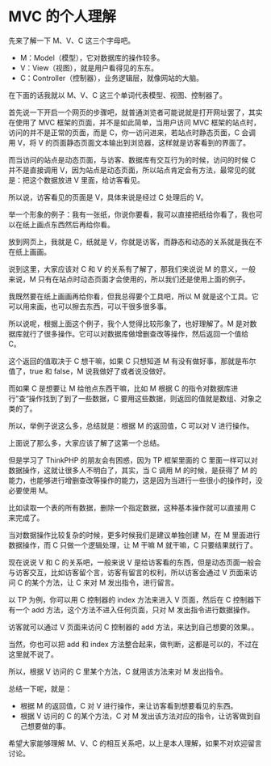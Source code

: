 # MVC 的个人理解

先来了解一下 M、V、C 这三个字母吧。

- M：Model（模型），它对数据库的操作较多。
- V：View（视图），就是用户看得见的东东。
- C：Controller（控制器），业务逻辑层，就像网站的大脑。

在下面的话我就以 M、V、C 这三个单词代表模型、视图、控制器了。

首先说一下开启一个网页的步骤吧，就普通浏览者可能说就是打开网址罢了，其实在使用了 MVC 框架的页面，并不是如此简单，当用户访问 MVC 框架的站点时，访问的并不是正常的页面，而是 C，你一访问进来，若站点时静态页面，C 会调用 V，将 V 的页面静态页面文本输出到浏览器，这样就是访客看到的界面了。

而当访问的站点是动态页面，与访客、数据库有交互行为的时候，访问的时候 C 并不是直接调用 V，因为站点是动态页面，所以站点肯定会有方法，最常见的就是：把这个数据放进 V 里面，给访客看见。

所以说，访客看见的页面是 V，具体来说是经过 C 处理后的 V。

举一个形象的例子：我有一张纸，你说你要看，我可以直接把纸给你看了，我也可以在纸上画点东西然后再给你看。

放到网页上，我就是 C，纸就是 V，你就是访客，而静态和动态的关系就是我在不在纸上画画。

说到这里，大家应该对 C 和 V 的关系有了解了，那我们来说说 M 的意义，一般来说，M 只有在站点时动态页面才会使用的，所以我们还是使用上面的例子。

我既然要在纸上画画再给你看，但我总得要个工具吧，所以 M 就是这个工具。它可以用来画，也可以擦去东西，可以干很多很多事。

所以说呢，根据上面这个例子，我个人觉得比较形象了，也好理解了。M 是对数据库就行了很多操作。它可以对数据库做增删查改等操作，然后返回一个值给 C。

这个返回的值取决于 C 想干嘛，如果 C 只想知道 M 有没有做好事，那就是布尔值了，true 和 false，M 说我做好了或者说没做好。

而如果 C 是想要让 M 给他点东西干嘛，比如 M 根据 C 的指令对数据库进行”查“操作找到了到了一些数据，C 要用这些数据，则返回的值就是数组、对象之类的了。

所以，举例子说这么多，总结就是：根据 M 的返回值，C 可以对 V 进行操作。

上面说了那么多，大家应该了解了这第一个总结。

但是学习了 ThinkPHP 的朋友会有困惑，因为 TP 框架里面的 C 里面一样可以对数据操作，这就让很多人不明白了，其实，当 C 调用 M 的时候，是获得了 M 的能力，也能够进行增删查改等操作的能力，这是因为当进行一些很小的操作时，没必要使用 M。

比如读取一个表的所有数据，删除一个指定数据，这种基本操作就可以直接用 C 来完成了。

当对数据操作比较复杂的时候，更多时候我们是建议单独创建 M，在 M 里面进行数据操作，而 C 只做一个逻辑处理，让 M 干嘛 M 就干嘛，C 只要结果就行了。

现在说说 V 和 C 的关系吧，一般来说 V 是给访客看的东西，但是动态页面一般会与访客交互，比如访客留个言，访客有留言的权利，所以访客会通过 V 页面来访问 C 的某个方法，让 C 来对 M 发出指令，进行留言。

以 TP 为例，你可以用 C 控制器的 index 方法来进入 V 页面，然后在 C 控制器下有一个 add 方法，这个方法不进入任何页面，只对 M 发出指令进行数据操作。

访客就可以通过 V 页面来访问 C 控制器的 add 方法，来达到自己想要的效果。。

当然，你也可以把 add 和 index 方法整合起来，做判断，这都是可以的，不过在这里就不说了。

所以，根据 V 访问的 C 里某个方法，C 就用该方法来对 M 发出指令。

总结一下呢，就是：

- 根据 M 的返回值，C 对 V 进行操作，来让访客看到想要看见的东西。
- 根据 V 访问的 C 的某个方法，C 对 M 发出该方法对应的指令，让访客做到自己想要做的事。

希望大家能够理解 M、V、C 的相互关系吧，以上是本人理解，如果不对欢迎留言讨论。
